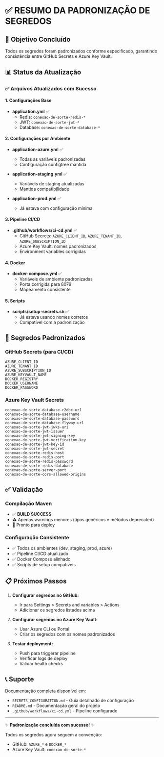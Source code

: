# ✅ RESUMO DA PADRONIZAÇÃO DE SEGREDOS

## 🎯 Objetivo Concluído
Todos os segredos foram padronizados conforme especificado, garantindo consistência entre GitHub Secrets e Azure Key Vault.

## 📊 Status da Atualização

### ✅ Arquivos Atualizados com Sucesso

#### 1. Configurações Base
- **application.yml** ✅
  - Redis: `conexao-de-sorte-redis-*`
  - JWT: `conexao-de-sorte-jwt-*`
  - Database: `conexao-de-sorte-database-*`

#### 2. Configurações por Ambiente
- **application-azure.yml** ✅
  - Todas as variáveis padronizadas
  - Configuração configtree mantida
  
- **application-staging.yml** ✅
  - Variáveis de staging atualizadas
  - Mantida compatibilidade

- **application-prod.yml** ✅
  - Já estava com configuração mínima

#### 3. Pipeline CI/CD
- **.github/workflows/ci-cd.yml** ✅
  - GitHub Secrets: `AZURE_CLIENT_ID`, `AZURE_TENANT_ID`, `AZURE_SUBSCRIPTION_ID`
  - Azure Key Vault: nomes padronizados
  - Environment variables corrigidas

#### 4. Docker
- **docker-compose.yml** ✅
  - Variáveis de ambiente padronizadas
  - Porta corrigida para 8079
  - Mapeamento consistente

#### 5. Scripts
- **scripts/setup-secrets.sh** ✅
  - Já estava usando nomes corretos
  - Compatível com a padronização

## 🔑 Segredos Padronizados

### GitHub Secrets (para CI/CD)
```
AZURE_CLIENT_ID
AZURE_TENANT_ID  
AZURE_SUBSCRIPTION_ID
AZURE_KEYVAULT_NAME
DOCKER_REGISTRY
DOCKER_USERNAME
DOCKER_PASSWORD
```

### Azure Key Vault Secrets
```
conexao-de-sorte-database-r2dbc-url
conexao-de-sorte-database-username
conexao-de-sorte-database-password
conexao-de-sorte-database-flyway-url
conexao-de-sorte-jwt-jwks-uri
conexao-de-sorte-jwt-issuer
conexao-de-sorte-jwt-signing-key
conexao-de-sorte-jwt-verification-key
conexao-de-sorte-jwt-key-id
conexao-de-sorte-jwt-secret
conexao-de-sorte-redis-host
conexao-de-sorte-redis-port
conexao-de-sorte-redis-password
conexao-de-sorte-redis-database
conexao-de-sorte-server-port
conexao-de-sorte-cors-allowed-origins
```

## ✅ Validação

### Compilação Maven
- ✅ **BUILD SUCCESS**
- ⚠️ Apenas warnings menores (tipos genéricos e métodos deprecated)
- 🚀 Pronto para deploy

### Configuração Consistente
- ✅ Todos os ambientes (dev, staging, prod, azure)
- ✅ Pipeline CI/CD atualizado
- ✅ Docker Compose alinhado
- ✅ Scripts de setup compatíveis

## 📋 Próximos Passos

1. **Configurar segredos no GitHub:**
   - Ir para Settings > Secrets and variables > Actions
   - Adicionar os segredos listados acima

2. **Configurar segredos no Azure Key Vault:**
   - Usar Azure CLI ou Portal
   - Criar os segredos com os nomes padronizados

3. **Testar deployment:**
   - Push para triggerar pipeline
   - Verificar logs de deploy
   - Validar health checks

## 📞 Suporte

Documentação completa disponível em:
- `SECRETS_CONFIGURATION.md` - Guia detalhado de configuração
- `README.md` - Documentação geral do projeto
- `.github/workflows/ci-cd.yml` - Pipeline configurado

---

✨ **Padronização concluída com sucesso!** ✨

Todos os segredos agora seguem a convenção:
- GitHub: `AZURE_*` e `DOCKER_*`
- Azure Key Vault: `conexao-de-sorte-*`
